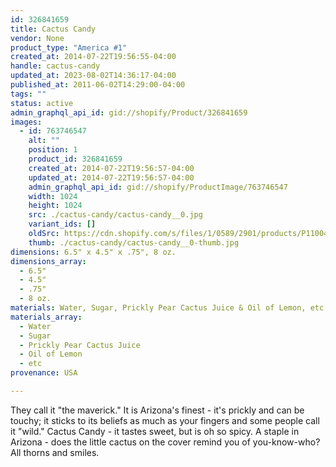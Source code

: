 ```yaml
---
id: 326841659
title: Cactus Candy
vendor: None
product_type: "America #1"
created_at: 2014-07-22T19:56:55-04:00
handle: cactus-candy
updated_at: 2023-08-02T14:36:17-04:00
published_at: 2011-06-02T14:29:00-04:00
tags: ""
status: active
admin_graphql_api_id: gid://shopify/Product/326841659
images:
  - id: 763746547
    alt: ""
    position: 1
    product_id: 326841659
    created_at: 2014-07-22T19:56:57-04:00
    updated_at: 2014-07-22T19:56:57-04:00
    admin_graphql_api_id: gid://shopify/ProductImage/763746547
    width: 1024
    height: 1024
    src: ./cactus-candy/cactus-candy__0.jpg
    variant_ids: []
    oldSrc: https://cdn.shopify.com/s/files/1/0589/2901/products/P1100414.jpeg?v=1406073417
    thumb: ./cactus-candy/cactus-candy__0-thumb.jpg
dimensions: 6.5" x 4.5" x .75", 8 oz.
dimensions_array:
  - 6.5"
  - 4.5"
  - .75"
  - 8 oz.
materials: Water, Sugar, Prickly Pear Cactus Juice & Oil of Lemon, etc.
materials_array:
  - Water
  - Sugar
  - Prickly Pear Cactus Juice
  - Oil of Lemon
  - etc
provenance: USA

---
```


They call it "the maverick." It is Arizona's finest - it's prickly and can be touchy; it sticks to its beliefs as much as your fingers and some people call it "wild." Cactus Candy - it tastes sweet, but is oh so spicy. A staple in Arizona - does the little cactus on the cover remind you of you-know-who? All thorns and smiles.